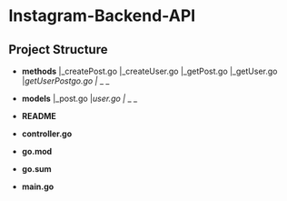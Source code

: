 # Instagram-Backend-API

## Project Structure
- **methods**
|_createPost.go
|_createUser.go
|_getPost.go
|_getUser.go
|_getUserPostgo.go
|_ _ _

- **models**
|_post.go
|_user.go
|_ _ _

- **README**


- **controller.go**

- **go.mod**

- **go.sum**


- **main.go**

